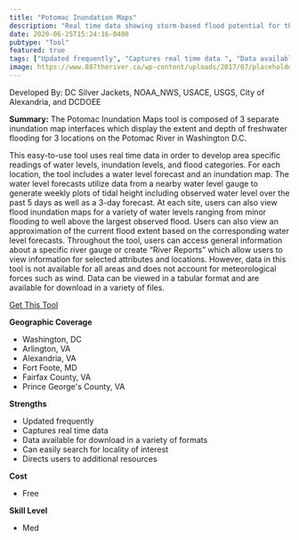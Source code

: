 ```yaml
---
title: "Potomac Inundation Maps"
description: "Real time data showing storm-based flood potential for the Potomac and Anacostia Rivers around the DC area"
date: 2020-06-25T15:24:16-0400
pubtype: "Tool"
featured: true
tags: ["Updated frequently", "Captures real time data ", "Data available for download in a variety of formats", "Can easily search for locality of interest", "Directs users to additional resources"]
image: https://www.887theriver.ca/wp-content/uploads/2017/07/placeholder.jpg
---
```

Developed By: DC Silver Jackets, NOAA_NWS, USACE, USGS, City of Alexandria, and DCDOEE

**Summary:** The Potomac Inundation Maps tool is composed of 3 separate inundation map interfaces which display the extent and depth of freshwater flooding for 3 locations on the Potomac River in Washington D.C. 

This easy-to-use tool uses real time data in order to develop area specific readings of water levels, inundation levels, and flood categories. For each location, the tool includes a water level forecast and an inundation map. The water level forecasts utilize data from a nearby water level gauge to generate weekly plots of tidal height including observed water level over the past 5 days as well as a 3-day forecast. At each site, users can also view flood inundation maps for a variety of water levels ranging from minor flooding to well above the largest observed flood. Users can also view an approximation of the current flood extent based on the corresponding water level forecasts. Throughout the tool, users can access general information about a specific river gauge or create “River Reports” which allow users to view information for selected attributes and locations. However, data in this tool is not available for all areas and does not account for meteorological forces such as wind. Data can be viewed in a tabular format and are available for download in a variety of files.

<a href="https://www.weather.gov/lwx/potomacinundationmaps" target="_blank">Get This Tool</a>

__**Geographic Coverage**__
-  Washington, DC
-  Arlington, VA
-  Alexandria, VA
-  Fort Foote, MD
-  Fairfax County, VA
-   Prince George's County, VA

__**Strengths**__
-  Updated frequently
-  Captures real time data 
-  Data available for download in a variety of formats
-  Can easily search for locality of interest
-  Directs users to additional resources

__**Cost**__
- Free

__**Skill Level**__
- Med
